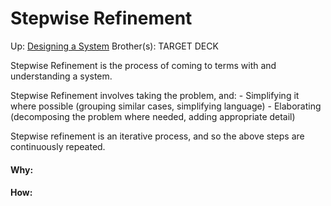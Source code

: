 # Stepwise Refinement

Up: [Designing a System](designing_a_system)
Brother(s):
TARGET DECK

Stepwise Refinement is the process of coming to terms with and understanding a system.

Stepwise Refinement involves taking the problem, and:
	- Simplifying it where possible (grouping similar cases, simplifying language)
	- Elaborating (decomposing the problem where needed, adding appropriate detail)

Stepwise refinement is an iterative process, and so the above steps are continuously repeated.





































#### Why:
#### How:









